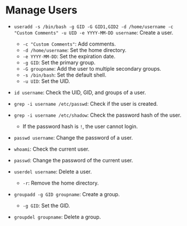 # Manage Users

- `useradd -s /bin/bash -g GID -G GID1,GID2 -d /home/username -c "Custom Comments" -u UID -e YYYY-MM-DD username`: Create a user.
  - `-c "Custom Comments"`: Add comments.
  - `-d /home/username`: Set the home directory.
  - `-e YYYY-MM-DD`: Set the expiration date.
  - `-g GID`: Set the primary group.
  - `-G groupname`: Add the user to multiple secondary groups.
  - `-s /bin/bash`: Set the default shell.
  - `-u UID`: Set the UID.
- `id username`: Check the UID, GID, and groups of a user.
- `grep -i username /etc/passwd`: Check if the user is created.
- `grep -i username /etc/shadow`: Check the password hash of the user.
  - If the password hash is `!`, the user cannot login.
- `passwd username`: Change the password of a user.
- `whoami`: Check the current user.
- `passwd`: Change the password of the current user.

- `userdel username`: Delete a user.
  - `-r`: Remove the home directory.
- `groupadd -g GID groupname`: Create a group.
  - `-g GID`: Set the GID.
- `groupdel groupname`: Delete a group.
